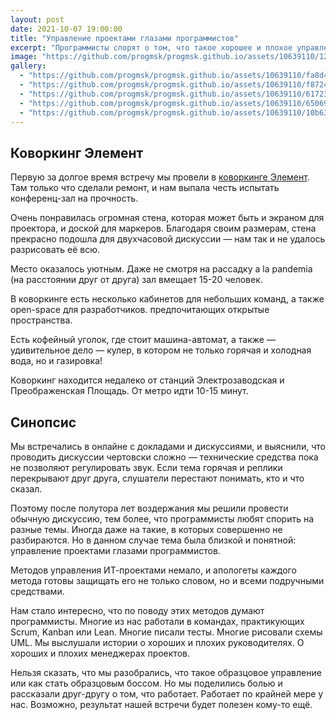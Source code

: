 ```yaml
---
layout: post
date: 2021-10-07 19:00:00
title: "Управление проектами глазами программистов"
excerpt: "Программисты спорят о том, что такое хорошее и плохое управление."
image: "https://github.com/progmsk/progmsk.github.io/assets/10639110/12a39fc6-5443-4aa7-957f-54351d044ae6"
gallery:
  - "https://github.com/progmsk/progmsk.github.io/assets/10639110/fa8d4729-6617-407e-a8a8-abf4ffcd777f"
  - "https://github.com/progmsk/progmsk.github.io/assets/10639110/f8724ff0-2b7a-4ab8-b1ef-a4af43bcef69"
  - "https://github.com/progmsk/progmsk.github.io/assets/10639110/617230ae-5903-414b-98cb-a50c9d6f0a07"
  - "https://github.com/progmsk/progmsk.github.io/assets/10639110/65069654-104e-4b0d-9dd8-f6c0587ec19e"
  - "https://github.com/progmsk/progmsk.github.io/assets/10639110/10b63cf5-50d6-4f5e-a8b5-c7a179cb410b"
---
```


## Коворкинг Элемент

Первую за долгое время встречу мы провели в [коворкинге Элемент](https://yandex.ru/maps/org/element/67855196693/). Там только что сделали ремонт, и нам выпала честь испытать конференц-зал на прочность.

Очень понравилась огромная стена, которая может быть и экраном для проектора, и доской для маркеров. Благодаря своим размерам, стена прекрасно подошла для двухчасовой дискуссии — нам так и не удалось разрисовать её всю.

Место оказалось уютным. Даже не смотря на рассадку a la pandemia (на расстоянии друг от друга) зал вмещает 15-20 человек.

В коворкинге есть несколько кабинетов для небольших команд, а также open-space для разработчиков. предпочитающих открытые пространства.

Есть кофейный уголок, где стоит машина-автомат, а также — удивительное дело — кулер, в котором не только горячая и холодная вода, но и газировка!

Коворкинг находится недалеко от станций Электрозаводская и Преображенская Площадь. От метро идти 10-15 минут.

## Синопсис

Мы встречались в онлайне с докладами и дискуссиями, и выяснили, что проводить дискуссии чертовски сложно — технические средства пока не позволяют регулировать звук. Если тема горячая и реплики перекрывают друг друга, слушатели перестают понимать, кто и что сказал.

Поэтому после полутора лет воздержания мы решили провести обычную дискуссию, тем более, что программисты любят спорить на разные темы. Иногда даже на такие, в которых совершенно не разбираются.
Но в данном случае тема была близкой и понятной: управление проектами глазами программистов.

Методов управления ИТ-проектами немало, и апологеты каждого метода готовы защищать его не только словом, но и всеми подручными средствами.

Нам стало интересно, что по поводу этих методов думают программисты. Многие из  нас работали в командах, практикующих Scrum, Kanban или Lean. Многие писали тесты. Многие рисовали схемы UML.
Мы выслушали истории о хороших и плохих руководителях. О хороших и плохих менеджерах проектов.

Нельзя сказать, что мы разобрались, что такое образцовое управление или как стать образцовым боссом. Но мы поделились болью и рассказали друг-другу о том, что работает. Работает по крайней мере у нас. Возможно, результат нашей встречи будет полезен кому-то ещё.
